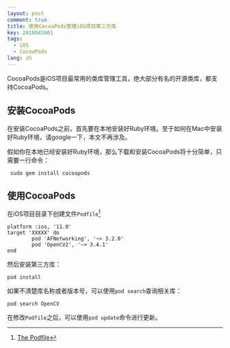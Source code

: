 ```yaml
---
layout: post
comment: true
title: 使用CocoaPods管理iOS项目第三方库
key: 2018042601
tags:
  - iOS
  - CocoaPods
lang: zh
---
```

CocoaPods是iOS项目最常用的类库管理工具，绝大部分有名的开源类库，都支持CocoaPods。

## 安装CocoaPods
在安装CocoaPods之前，首先要在本地安装好Ruby环境。至于如何在Mac中安装好Ruby环境，请google一下，本文不再涉及。

假如你在本地已经安装好Ruby环境，那么下载和安装CocoaPods将十分简单，只需要一行命令：
```
 sudo gem install cocoapods
```

## 使用CocoaPods
在iOS项目目录下创建文件`Podfile`[^Podfile]
```
platform :ios, '11.0'
target 'XXXXX' do
        pod 'AFNetworking', '~> 3.2.0'
        pod 'OpenCV2', '~> 3.4.1'
end
```
然后安装第三方库：
```
pod install
```
如果不清楚库名称或者版本号，可以使用`pod search`查询相关库：
```
pod search OpenCV
```
在修改`Podfile`之后，可以使用`pod update`命令进行更新。

[^Podfile]: [The Podfile](https://guides.cocoapods.org/using/the-podfile.html)
